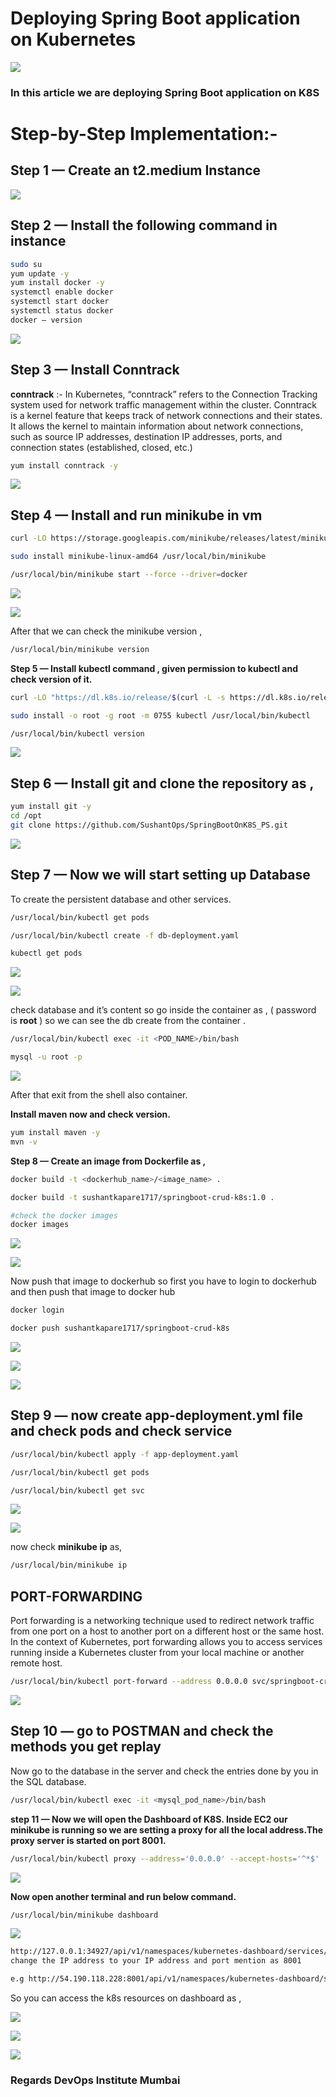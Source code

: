 # Deploying Spring Boot application on Kubernetes

![](https://miro.medium.com/v2/resize:fit:736/0*pUxaXy4_zjAWtFwf.png)

### **In this article we are deploying Spring Boot application on K8S**

# **Step-by-Step Implementation:-**

## Step 1 — Create an **t2.medium** Instance

![](https://miro.medium.com/v2/resize:fit:736/1*m1tuu0xpgyaPuIA97M8cRw.png)

## Step 2 — Install the following command in instance

```bash
sudo su
yum update -y
yum install docker -y
systemctl enable docker
systemctl start docker
systemctl status docker
docker — version
```

![](https://miro.medium.com/v2/resize:fit:736/1*8qxOf5ULaFfT38rNUXx9ag.png)

## **Step 3 — Install Conntrack**

**conntrack** :- In Kubernetes, “conntrack” refers to the Connection Tracking system used for network traffic management within the cluster. Conntrack is a kernel feature that keeps track of network connections and their states. It allows the kernel to maintain information about network connections, such as source IP addresses, destination IP addresses, ports, and connection states (established, closed, etc.)

```bash
yum install conntrack -y
```

![](https://miro.medium.com/v2/resize:fit:736/1*b9OprU_EyaxGph8vh7Ct2Q.png)

## **Step 4 — Install and run minikube in vm**

```bash
curl -LO https://storage.googleapis.com/minikube/releases/latest/minikube-linux-amd64

sudo install minikube-linux-amd64 /usr/local/bin/minikube

/usr/local/bin/minikube start --force --driver=docker
```

![](https://miro.medium.com/v2/resize:fit:736/1*3KWYKJt47caknzbv27AkLg.png)

![](https://miro.medium.com/v2/resize:fit:736/1*oaum5rMKrA7v_hWd0QWN9Q.png)

After that we can check the minikube version ,

```bash
/usr/local/bin/minikube version
```

**Step 5 — Install kubectl command , given permission to kubectl and check version of it.**

```bash
curl -LO "https://dl.k8s.io/release/$(curl -L -s https://dl.k8s.io/release/stable.txt)/bin/linux/amd64/kubectl"

sudo install -o root -g root -m 0755 kubectl /usr/local/bin/kubectl

/usr/local/bin/kubectl version
```

![](https://miro.medium.com/v2/resize:fit:736/1*d3uGseuhtgUKJn6EZA7hNg.png)

## Step 6 — Install git and clone the repository as ,

```bash
yum install git -y
cd /opt
git clone https://github.com/SushantOps/SpringBootOnK8S_PS.git
```

![](https://miro.medium.com/v2/resize:fit:736/1*Wq0x1zA0Q8khebtki1F6Mg.png)

## **Step 7 — Now we will start setting up Database**

To create the persistent database and other services.

```bash
/usr/local/bin/kubectl get pods

/usr/local/bin/kubectl create -f db-deployment.yaml

kubectl get pods
```

![](https://miro.medium.com/v2/resize:fit:736/1*Le-vLbtW-AKSGtM-rZivQw.png)

![](https://miro.medium.com/v2/resize:fit:736/1*QsxPhddh9sweRi2KuNkmOg.png)

check database and it’s content so go inside the container as , ( password is **root** ) so we can see the db create from the container .

```bash
/usr/local/bin/kubectl exec -it <POD_NAME>/bin/bash

mysql -u root -p
```

![](https://miro.medium.com/v2/resize:fit:736/1*ooRy1qXVD2lOVPy3c9cy9Q.png)

After that exit from the shell also container.

**Install maven now and check version.**

```bash
yum install maven -y
mvn -v
```

**Step 8 — Create an image from Dockerfile as ,**

```bash
docker build -t <dockerhub_name>/<image_name> .

docker build -t sushantkapare1717/springboot-crud-k8s:1.0 .

#check the docker images 
docker images
```

![](https://miro.medium.com/v2/resize:fit:736/1*dDZ2dfHDr9TZvbVZolUyMg.png)

![](https://miro.medium.com/v2/resize:fit:736/1*IiOyFlD6wVukLPdO8fZ6Xw.png)

Now push that image to dockerhub so first you have to login to dockerhub and then push that image to docker hub

```bash
docker login

docker push sushantkapare1717/springboot-crud-k8s
```

![](https://miro.medium.com/v2/resize:fit:736/1*nZ4u8QWT6pDaNYvPPtbv-w.png)

![](https://miro.medium.com/v2/resize:fit:736/1*eiroqwaqp5npfz_eivrTlA.png)

![](https://miro.medium.com/v2/resize:fit:736/1*niIjqgGVGCaL-dVYC-a27w.png)

## **Step 9 — now create app-deployment.yml file and check pods and check service**

```bash
/usr/local/bin/kubectl apply -f app-deployment.yaml

/usr/local/bin/kubectl get pods

/usr/local/bin/kubectl get svc
```

![](https://miro.medium.com/v2/resize:fit:736/1*V_2x1Dl80JQmNMkDE0Tafw.png)

![](https://miro.medium.com/v2/resize:fit:736/1*hRwbqE0ebmtnkNpkMLWHqw.png)

now check **minikube ip** as,

```bash
/usr/local/bin/minikube ip
```

## **PORT-FORWARDING**

Port forwarding is a networking technique used to redirect network traffic from one port on a host to another port on a different host or the same host. In the context of Kubernetes, port forwarding allows you to access services running inside a Kubernetes cluster from your local machine or another remote host.

```bash
/usr/local/bin/kubectl port-forward --address 0.0.0.0 svc/springboot-crud-svc 8080:8080 &
```

![](https://miro.medium.com/v2/resize:fit:736/1*uHfR-a4k69dTgIQKPUhaEQ.png)

## **Step 10** — go to **POSTMAN** and check the methods you get replay

Now go to the database in the server and check the entries done by you in the SQL database.

```bash
/usr/local/bin/kubectl exec -it <mysql_pod_name>/bin/bash
```

**step 11 — Now we will open the Dashboard of K8S. Inside EC2 our minikube is running so we are setting a proxy for all the local address.The proxy server is started on port 8001.**

```bash
/usr/local/bin/kubectl proxy --address='0.0.0.0' --accept-hosts='^*$'
```

![](https://miro.medium.com/v2/resize:fit:736/1*zNr_s2M15kfdMt3dErvuQA.png)

**Now open another terminal and run below command.**

```bash
/usr/local/bin/minikube dashboard
```

![](https://miro.medium.com/v2/resize:fit:736/1*uNdt2tyvKRxVURaNjP-jog.png)

```bash
http://127.0.0.1:34927/api/v1/namespaces/kubernetes-dashboard/services/http:kubernetes-dashboard:/proxy/
change the IP address to your IP address and port mention as 8001

e.g http://54.190.118.228:8001/api/v1/namespaces/kubernetes-dashboard/services/http:kubernetes-dashboard:/proxy/
```

So you can access the k8s resources on dashboard as ,

![](https://miro.medium.com/v2/resize:fit:736/1*0pLPd-WINJetavpNiEGy5w.png)

![](https://miro.medium.com/v2/resize:fit:736/1*F-KVuk3ST5Yoa6WQUiVdmg.png)

![](https://miro.medium.com/v2/resize:fit:736/1*yImdvieZ0FCD7KA4g4N6tA.png)

###  Regards DevOps Institute Mumbai
